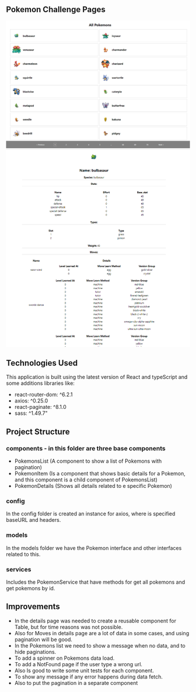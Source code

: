 ## Pokemon Challenge Pages
![Screenshot](./src/assets/all-pokemons.png)
![Screenshot](./src/assets/details-page.png)

## Technologies Used

This application is built using the latest version of React and typeScript and some additions libraries like:
- react-router-dom: ^6.2.1
- axios: ^0.25.0
- react-paginate: ^8.1.0
- sass: ^1.49.7"

## Project Structure
### components - in this folder are three base components
- PokemonsList (A component to show a list of Pokemons with pagination)
- PokemonItem (Is a component that shows basic details for a Pokemon, and this component is a child component of PokemonsList)
- PokemonDetails (Shows all details related to e specific Pokemon)

### config
In the config folder is created an instance for axios, where is specified baseURL and headers.

### models
In the models folder we have the Pokemon interface and other interfaces related to this.

### services
Includes the PokemonService that have methods for get all pokemons and get pokemons by id.

## Improvements
- In the details page was needed to create a reusable component for Table, but for time reasons was not possible.
- Also for Moves in details page are a lot of data in some cases, and using pagination will be good.
- In the Pokemons list we need to show a message when no data, and to hide paginations.
- To add a spinner on Pokemons data load.
- To add a NotFound page if the user type a wrong url.
- Also Is good to write some unit tests for each component.
- To show any message if any error happens during data fetch.
- Also to put the pagination in a separate component